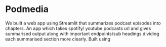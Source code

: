 # Podmedia
We built a web app using Streamlit that summarizes podcast episodes into chapters.
An app which takes spotify/ youtube podcasts url and gives summarised output along with important endpoints/sub headings dividing each summarised section more clearly. Built using
